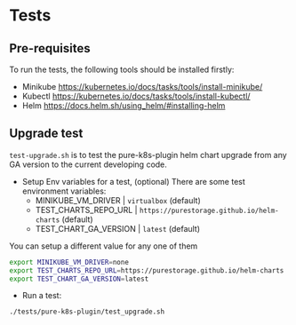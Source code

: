 # Tests

## Pre-requisites

To run the tests, the following tools should be installed firstly:
* Minikube
https://kubernetes.io/docs/tasks/tools/install-minikube/
* Kubectl
https://kubernetes.io/docs/tasks/tools/install-kubectl/
* Helm
https://docs.helm.sh/using_helm/#installing-helm

## Upgrade test
`test-upgrade.sh` is to test the pure-k8s-plugin helm chart upgrade from any GA version to the current developing code.

* Setup Env variables for a test, (optional)
There are some test environment variables:
    * MINIKUBE_VM_DRIVER        | `virtualbox` (default)
    * TEST_CHARTS_REPO_URL      | `https://purestorage.github.io/helm-charts` (default)
    * TEST_CHART_GA_VERSION     | `latest` (default)

You can setup a different value for any one of them
```bash
export MINIKUBE_VM_DRIVER=none
export TEST_CHARTS_REPO_URL=https://purestorage.github.io/helm-charts
export TEST_CHART_GA_VERSION=latest
```

* Run a test:
```bash
./tests/pure-k8s-plugin/test_upgrade.sh
```
